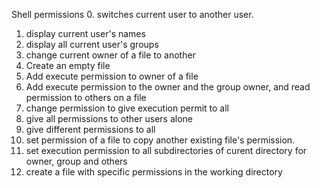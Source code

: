 Shell permissions
0. switches current user to another user.
1. display current user's names
2. display all current user's groups
3. change current owner of a file to another
4. Create an empty file
5. Add execute permission to owner of a file
6. Add execute permission to the owner and the group owner, and read permission to others on a file
7. change permission to give execution permit to all
8. give all permissions to other users alone
9. give different permissions to all
10. set permission of a file to copy another existing file's permission.
11. set execution permission to all subdirectories of curent directory for owner, group and others
12. create a file with specific permissions in the working directory

